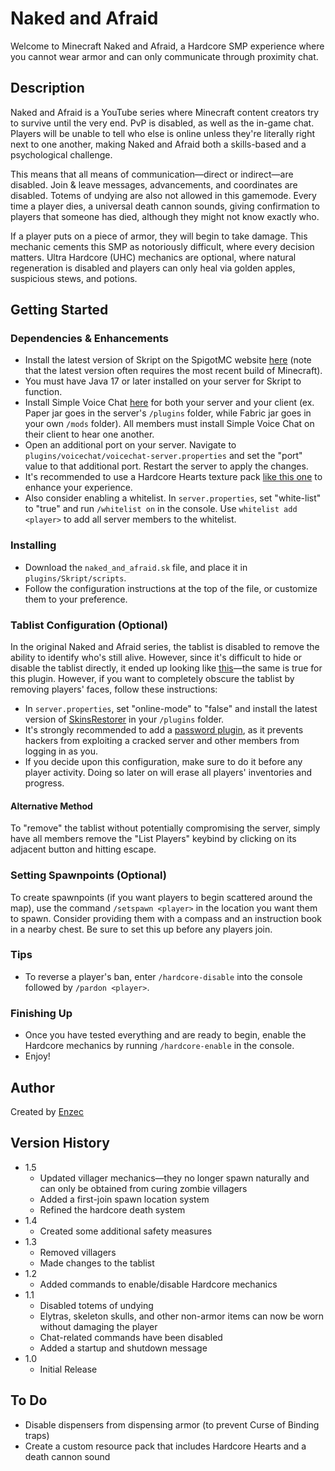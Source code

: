 # Naked and Afraid

Welcome to Minecraft Naked and Afraid, a Hardcore SMP experience where you cannot wear armor and can only communicate through proximity chat.

## Description

Naked and Afraid is a YouTube series where Minecraft content creators try to survive until the very end. PvP is disabled, as well as the in-game chat. Players will be unable to tell who else is online unless they're literally right next to one another, making Naked and Afraid both a skills-based and a psychological challenge.

This means that all means of communication—direct or indirect—are disabled. Join & leave messages, advancements, and coordinates are disabled. Totems of undying are also not allowed in this gamemode. Every time a player dies, a universal death cannon sounds, giving confirmation to players that someone has died, although they might not know exactly who.

If a player puts on a piece of armor, they will begin to take damage. This mechanic cements this SMP as notoriously difficult, where every decision matters. Ultra Hardcore (UHC) mechanics are optional, where natural regeneration is disabled and players can only heal via golden apples, suspicious stews, and potions.

## Getting Started

### Dependencies & Enhancements

* Install the latest version of Skript on the SpigotMC website [here](https://www.spigotmc.org/resources/skript.114544/) (note that the latest version often requires the most recent build of Minecraft).
* You must have Java 17 or later installed on your server for Skript to function.
* Install Simple Voice Chat [here](https://modrinth.com/plugin/simple-voice-chat/versions) for both your server and your client (ex. Paper jar goes in the server's ```/plugins``` folder, while Fabric jar goes in your own ```/mods``` folder). All members must install Simple Voice Chat on their client to hear one another.
* Open an additional port on your server. Navigate to ```plugins/voicechat/voicechat-server.properties``` and set the "port" value to that additional port. Restart the server to apply the changes.
* It's recommended to use a Hardcore Hearts texture pack [like this one](https://modrinth.com/resourcepack/hardcore-hearts) to enhance your experience.
* Also consider enabling a whitelist. In ```server.properties```, set "white-list" to "true" and run ```/whitelist on``` in the console. Use ```whitelist add <player>``` to add all server members to the whitelist.

### Installing

* Download the ```naked_and_afraid.sk``` file, and place it in ```plugins/Skript/scripts```.
* Follow the configuration instructions at the top of the file, or customize them to your preference.

### Tablist Configuration (Optional)

In the original Naked and Afraid series, the tablist is disabled to remove the ability to identify who's still alive. However, since it's difficult to hide or disable the tablist directly, it ended up looking like [this](https://imgur.com/a/6CXRsa6)—the same is true for this plugin. However, if you want to completely obscure the tablist by removing players' faces, follow these instructions:
* In ```server.properties```, set "online-mode" to "false" and install the latest version of [SkinsRestorer](https://modrinth.com/plugin/skinsrestorer) in your ```/plugins``` folder.
* It's strongly recommended to add a [password plugin](https://www.spigotmc.org/resources/authmereloaded.6269/), as it prevents hackers from exploiting a cracked server and other members from logging in as you. 
* If you decide upon this configuration, make sure to do it before any player activity. Doing so later on will erase all players' inventories and progress.
#### Alternative Method
To "remove" the tablist without potentially compromising the server, simply have all members remove the "List Players" keybind by clicking on its adjacent button and hitting escape.

### Setting Spawnpoints (Optional)

To create spawnpoints (if you want players to begin scattered around the map), use the command ```/setspawn <player>``` in the location you want them to spawn. Consider providing them with a compass and an instruction book in a nearby chest. Be sure to set this up before any players join.

### Tips

* To reverse a player's ban, enter ```/hardcore-disable``` into the console followed by ```/pardon <player>```.

### Finishing Up

* Once you have tested everything and are ready to begin, enable the Hardcore mechanics by running ```/hardcore-enable``` in the console.
* Enjoy!

## Author

Created by [Enzec](https://enzec.net)

## Version History

* 1.5
    * Updated villager mechanics—they no longer spawn naturally and can only be obtained from curing zombie villagers
    * Added a first-join spawn location system
    * Refined the hardcore death system
* 1.4
    * Created some additional safety measures
* 1.3
    * Removed villagers
    * Made changes to the tablist
* 1.2
    * Added commands to enable/disable Hardcore mechanics
* 1.1
    * Disabled totems of undying
    * Elytras, skeleton skulls, and other non-armor items can now be worn without damaging the player
    * Chat-related commands have been disabled
    * Added a startup and shutdown message
* 1.0
    * Initial Release
 
## To Do

* Disable dispensers from dispensing armor (to prevent Curse of Binding traps)
* Create a custom resource pack that includes Hardcore Hearts and a death cannon sound
